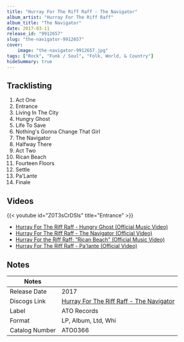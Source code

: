 ```yaml
---
title: "Hurray For The Riff Raff - The Navigator"
album_artist: "Hurray For The Riff Raff"
album_title: "The Navigator"
date: 2017-03-11
release_id: "9912657"
slug: "the-navigator-9912657"
cover:
    image: "the-navigator-9912657.jpg"
tags: ["Rock", "Funk / Soul", "Folk, World, & Country"]
hideSummary: true
---
```


## Tracklisting
1. Act One
2. Entrance
3. Living In The City
4. Hungry Ghost
5. Life To Save
6. Nothing's Gonna Change That Girl
7. The Navigator
8. Halfway There
9. Act Two
10. Rican Beach
11. Fourteen Floors
12. Settle
13. Pa'Lante
14. Finale

## Videos
{{< youtube id="Z0T3sCrDSls" title="Entrance" >}}
- [Hurray For The Riff Raff - Hungry Ghost (Official Music Video)](https://www.youtube.com/watch?v=6xRJ-MuN46E)
- [Hurray For The Riff Raff - The Navigator (Official Video)](https://www.youtube.com/watch?v=DqNAD0_zsuw)
- [Hurray For the Riff Raff: “Rican Beach” (Official Music Video)](https://www.youtube.com/watch?v=TqfxkKR7y98)
- [Hurray For The Riff Raff - Pa'lante (Official Video)](https://www.youtube.com/watch?v=LilVDjLaZSE)

## Notes

| Notes          |             |
| ---------------| ----------- |
| Release Date   | 2017 |
| Discogs Link   | [Hurray For The Riff Raff - The Navigator](https://www.discogs.com/release/9912657) |
| Label          | ATO Records |
| Format         | LP, Album, Ltd, Whi |
| Catalog Number | ATO0366 |

